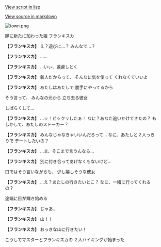 [View script in lisp](../scripts/20181101.txt)

[View source in markdown](20181101.md)

![town.png](../images/backgrounds/town.png)

隊に新たに加わった姫
フランキスカ

**【フランキスカ】**
え？遊びに…？
みんなで…？

**【フランキスカ】**
……

**【フランキスカ】**
…いぃ、遠慮しとく

**【フランキスカ】**
新人だからって、
そんなに気を使って
くれなくていいよ

**【フランキスカ】**
あたしはあたしで
勝手にやってるから

そう言って、
みんなの元から
立ち去る彼女

しばらくして…

**【フランキスカ】**
…ッ！ビックリしたぁ！
なに？あなた追いかけてきたの？
もしかして、あたしのストーカー？

**【フランキスカ】**
みんなじゃなきゃいいんだろって…
なに、あたしと２人っきりで
デートしたいの？

**【フランキスカ】**
…ま、そこまで言うんなら…

**【フランキスカ】**
別に付き合ってあげなくもないけど…

口ではそう言いながらも、
少し嬉しそうな彼女

**【フランキスカ】**
…え？あたしの行きたいとこ？
なに、一緒に行ってくれるの？

途端に目が輝き始める

**【フランキスカ】**
じゃあ…

**【フランキスカ】**
山！！

**【フランキスカ】**
おっきな山に行きたい！

こうしてマスターとフランキスカの
２人ハイキングが始まった
